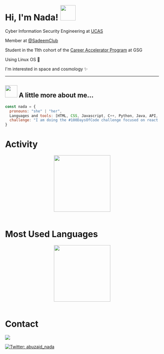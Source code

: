 <div align="left"><h1> Hi, I'm Nada! <img src="https://media.giphy.com/media/mGcNjsfWAjY5AEZNw6/giphy.gif" width="50"></h2>
<!-- <img align='right' src="https://media.giphy.com/media/ieyl9zmCjO4b4t6qoY/giphy.gif" width="200"> -->

<p>Cyber Information Security Engineering at <a href="http://www.unb.br">UCAS</a> 
</br>

Member at [@SadeemClub](https://www.facebook.com/SadeemClub)

Student in the 11th cohort of the <a href="https://gazaskygeeks.com/coders-career-accelerator-course/">Career Accelerator Program</a> at GSG 

</p>

</div>

Using Linux OS 🐧 

I'm interested in space and cosmology ✨


<hr>

## <img src="https://media.giphy.com/media/VgCDAzcKvsR6OM0uWg/giphy.gif" width="40"> A little more about me...  

```javascript
const nada = {
  pronouns: "she" | "her",
  Languages and tools: [HTML, CSS, Javascript, C++, Python, Java, API, SASS, SQL, Jest, Github, Matlab, Trello, Figma, photoshop],
  challenge: "I am doing the #100DaysOfCode challenge focused on react and javascript"
}
```
# Activity 

<div align="center">
  <img height="185em" src="https://github-readme-stats.vercel.app/api?username=nada-abuzaid&theme=dark&show_icons=true&count_private=false" />
</div>

<br>

# Most Used Languages 

<div align="center">
  <img height="185em" src="https://github-readme-stats.vercel.app/api/top-langs/?username=nada-abuzaid&layout=compact&theme=dark&blue&show_icons=true&count_private=true" />
</div>

<br>

# Contact

   <a href="mailto:nada.b.abu.zaid@gmail.com?subject=Email From GitHub Account">
    <img src="https://img.shields.io/badge/Gmail-nada.b.abu.zaid%40gmail.com-blue" />
    </a>


[![Twitter: abuzaid_nada](https://img.shields.io/twitter/follow/abuzaid_nada?style=social&theme=highcontrast)](https://twitter.com/abuzaid_nada) 
